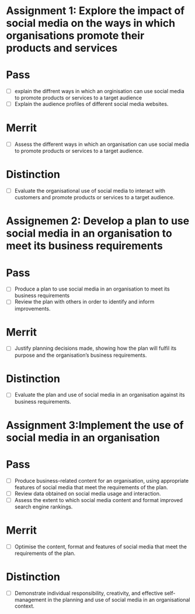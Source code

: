 # Assignment 1: Explore the impact of social media on the ways in which organisations promote their products and services


# Pass
- [ ] explain the diffrent ways in which an orginisation can use social media to promote products or services to a target audience
- [ ] Explain the audience
profiles of different social
media websites.
# Merrit
- [ ] Assess the different ways
in which an organisation
can use social media to
promote products or
services to a target
audience.
# Distinction
- [ ] Evaluate the
organisational use of
social media to interact
with customers and
promote products or
services to a target
audience.


# Assignemen 2: Develop a plan to use social media in an organisation to meet its business requirements

# Pass
- [ ] Produce a plan to use
social media in an
organisation to meet its
business requirements
- [ ] Review the plan with
others in order to identify
and inform improvements.
 # Merrit
- [ ] Justify planning decisions
made, showing how the
plan will fulfil its purpose
and the organisation’s
business requirements.
# Distinction
- [ ] Evaluate the plan and
use of social media in
an organisation against
its business
requirements.


# Assignment 3:Implement the use of social media in an organisation

# Pass
- [ ] Produce business-related
content for an
organisation, using
appropriate features of
social media that meet the
requirements of the plan.
- [ ] Review data obtained on
social media usage and
interaction.
- [ ] Assess the extent to which
social media content and
format improved search
engine rankings.

# Merrit
- [ ] Optimise the content,
format and features of
social media that meet the
requirements of the plan.
 # Distinction
 

 - [ ] Demonstrate individual
responsibility,
creativity, and effective
self-management in
the planning and use
of social media in an
organisational context.